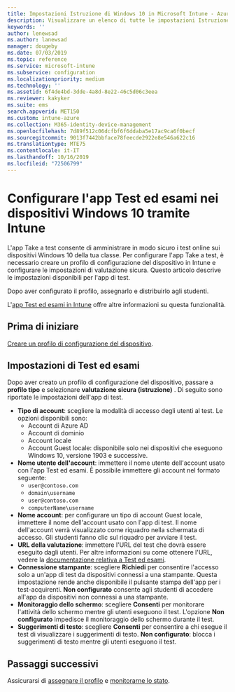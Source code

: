 ```yaml
---
title: Impostazioni Istruzione di Windows 10 in Microsoft Intune - Azure | Microsoft Docs
description: Visualizzare un elenco di tutte le impostazioni Istruzione per i dispositivi Windows 10. Usare queste impostazioni in un profilo di configurazione del dispositivo con l'app Test ed esami, scegliere la modalità di accesso di utenti e studenti, monitorare lo schermo durante il test e altro ancora in Intune.
keywords: ''
author: lenewsad
ms.author: lanewsad
manager: dougeby
ms.date: 07/03/2019
ms.topic: reference
ms.service: microsoft-intune
ms.subservice: configuration
ms.localizationpriority: medium
ms.technology: ''
ms.assetid: 6f4de4bd-3dde-4a8d-8e22-46c5d06c3eea
ms.reviewer: kakyker
ms.suite: ems
search.appverid: MET150
ms.custom: intune-azure
ms.collection: M365-identity-device-management
ms.openlocfilehash: 7d89f512c06dcfbf6f6ddaba5e17ac9ca6f0becf
ms.sourcegitcommit: 9013f7442bbface78feecde2922e8e546a622c16
ms.translationtype: MTE75
ms.contentlocale: it-IT
ms.lasthandoff: 10/16/2019
ms.locfileid: "72506799"
---
```

# <a name="configure-the-take-a-test-app-on-windows-10-devices-using-intune"></a>Configurare l'app Test ed esami nei dispositivi Windows 10 tramite Intune

L'app Take a test consente di amministrare in modo sicuro i test online sui dispositivi Windows 10 della tua classe. Per configurare l'app Take a test, è necessario creare un profilo di configurazione del dispositivo in Intune e configurare le impostazioni di valutazione sicura. Questo articolo descrive le impostazioni disponibili per l'app di test. 

Dopo aver configurato il profilo, assegnarlo e distribuirlo agli studenti. 

L'[app Test ed esami in Intune](education-settings-configure.md) offre altre informazioni su questa funzionalità.

## <a name="before-you-begin"></a>Prima di iniziare

[Creare un profilo di configurazione del dispositivo](education-settings-configure.md#create-a-device-profile).

## <a name="take-a-test-settings"></a>Impostazioni di Test ed esami
Dopo aver creato un profilo di configurazione del dispositivo, passare a **profilo tipo** e selezionare **valutazione sicura (istruzione)** . Di seguito sono riportate le impostazioni dell'app di test. 


- **Tipo di account**: scegliere la modalità di accesso degli utenti al test. Le opzioni disponibili sono:
  - Account di Azure AD
  - Account di dominio
  - Account locale
  - Account Guest locale: disponibile solo nei dispositivi che eseguono Windows 10, versione 1903 e successive.    
- **Nome utente dell'account**: immettere il nome utente dell'account usato con l'app Test ed esami. È possibile immettere gli account nel formato seguente:
  - `user@contoso.com`
  - `domain\username`
  - `user@contoso.com`
  - `computerName\username`
- **Nome account**: per configurare un tipo di account Guest locale, immettere il nome dell'account usato con l'app di test. Il nome dell'account verrà visualizzato come riquadro nella schermata di accesso. Gli studenti fanno clic sul riquadro per avviare il test.  
- **URL della valutazione**: immettere l'URL del test che dovrà essere eseguito dagli utenti. Per altre informazioni su come ottenere l'URL, vedere la [documentazione relativa a Test ed esami](https://docs.microsoft.com/education/windows/take-tests-in-windows-10).
- **Connessione stampante**: scegliere **Richiedi** per consentire l'accesso solo a un'app di test da dispositivi connessi a una stampante. Questa impostazione rende anche disponibile il pulsante stampa dell'app per i test-acquirenti. **Non configurato** consente agli studenti di accedere all'app da dispositivi non connessi a una stampante.  
- **Monitoraggio dello schermo**: scegliere **Consenti** per monitorare l'attività dello schermo mentre gli utenti eseguono il test. L'opzione **Non configurato** impedisce il monitoraggio dello schermo durante il test.
- **Suggerimenti di testo**: scegliere **Consenti** per consentire a chi esegue il test di visualizzare i suggerimenti di testo. **Non configurato**: blocca i suggerimenti di testo mentre gli utenti eseguono il test.

## <a name="next-steps"></a>Passaggi successivi

Assicurarsi di [assegnare il profilo](device-profile-assign.md) e [monitorarne lo stato](device-profile-monitor.md).
